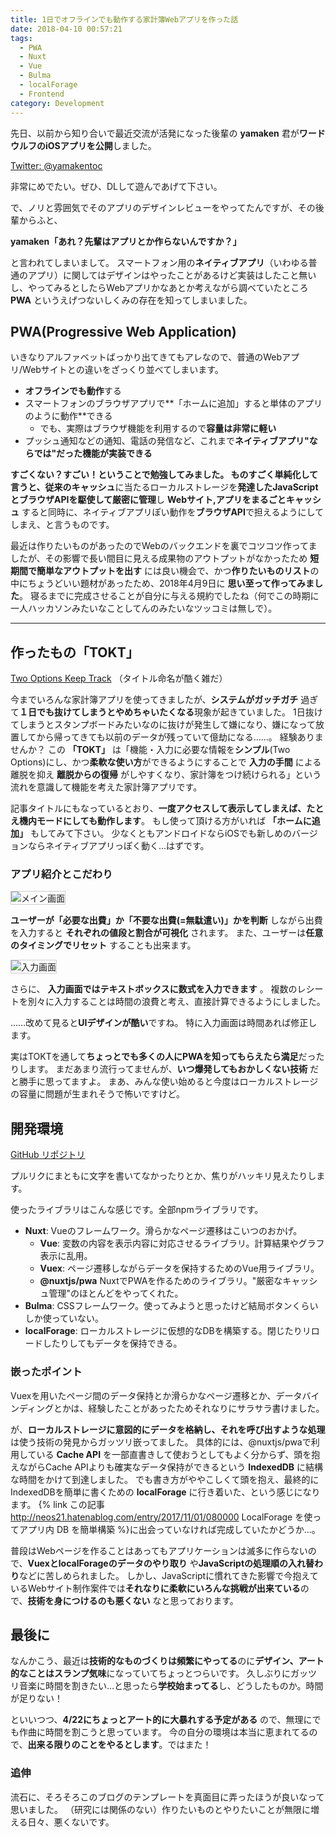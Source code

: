 ```yaml
---
title: 1日でオフラインでも動作する家計簿Webアプリを作った話
date: 2018-04-10 00:57:21
tags:
  - PWA
  - Nuxt
  - Vue
  - Bulma
  - localForage
  - Frontend
category: Development
---
```


先日、以前から知り合いで最近交流が活発になった後輩の **yamaken** 君が**ワードウルフのiOSアプリを公開**しました。

[Twitter: @yamakentoc](https://twitter.com/yamakentoc/status/979295582479990785)

非常にめでたい。ぜひ、DLして遊んであげて下さい。

で、ノリと雰囲気でそのアプリのデザインレビューをやってたんですが、その後輩からふと、

**yamaken「あれ？先輩はアプリとか作らないんですか？」**

と言われてしまいまして。
スマートフォン用の**ネイティブアプリ**（いわゆる普通のアプリ）に関してはデザインはやったことがあるけど実装はしたこと無いし、やってみるとしたらWebアプリかなあとか考えながら調べていたところ **PWA** というえげつないしくみの存在を知ってしまいました。

<!-- more -->

## PWA(Progressive Web Application)

いきなりアルファベットばっかり出てきてもアレなので、普通のWebアプリ/Webサイトとの違いをざっくり並べてしまいます。

- **オフラインでも動作**する
- スマートフォンのブラウザアプリで**「ホームに追加」すると単体のアプリのように動作**できる
  - でも、実際はブラウザ機能を利用するので**容量は非常に軽い**
- プッシュ通知などの通知、電話の発信など、これまで**ネイティブアプリ"ならでは"だった機能が実装できる**

**すごくない？すごい！**ということで勉強してみました。
ものすごく単純化して言うと、従来の**キャッシュ**に当たるローカルストレージを**発達したJavaScriptとブラウザAPIを駆使して厳密に管理**し **Webサイト,アプリをまるごとキャッシュ** すると同時に、ネイティブアプリぽい動作を**ブラウザAPI**で担えるようにしてしまえ、と言うものです。

最近は作りたいものがあったのでWebのバックエンドを裏でコツコツ作ってましたが、その影響で長い間目に見える成果物のアウトプットがなかったため **短期間で簡単なアウトプットを出す** には良い機会で、かつ**作りたいものリスト**の中にちょうどいい題材があったため、2018年4月9日に **思い至って作ってみました**。
寝るまでに完成させることが自分に与える規約でしたね（何でこの時期に一人ハッカソンみたいなことしてんのみたいなツッコミは無しで）。

---

## 作ったもの「TOKT」

[Two Options Keep Track](https://skawashima.github.io/keepTrack/)
（タイトル命名が酷く雑だ）

今までいろんな家計簿アプリを使ってきましたが、**システムがガッチガチ** 過ぎて**１日でも抜けてしまうとやめちゃいたくなる**現象が起きていました。
1日抜けてしまうとスタンプボードみたいなのに抜けが発生して嫌になり、嫌になって放置してから帰ってきても以前のデータが残っていて億劫になる……。
経験ありませんか？
この **「TOKT」** は「機能・入力に必要な情報を**シンプル**(Two Options)にし、かつ**柔軟な使い方**ができるようにすることで **入力の手間** による離脱を抑え **離脱からの復帰** がしやすくなり、家計簿をつけ続けられる」という流れを意識して機能を考えた家計簿アプリです。

記事タイトルにもなっているとおり、**一度アクセスして表示してしまえば、たとえ機内モードにしても動作します**。
もし使って頂ける方がいれば **「ホームに追加」** もしてみて下さい。
少なくともアンドロイドならiOSでも新しめのバージョンならネイティブアプリっぽく動く…はずです。

### アプリ紹介とこだわり

<img src='./main.png' alt='メイン画面' style='border: solid 1px #ccc'>

**ユーザーが「必要な出費」か「不要な出費(=無駄遣い)」かを判断** しながら出費を入力すると **それぞれの値段と割合が可視化** されます。
また、ユーザーは**任意のタイミングでリセット** することも出来ます。

<img src='./input.png' alt='入力画面' style='border: solid 1px #ccc'>

さらに、 **入力画面ではテキストボックスに数式を入力できます** 。
複数のレシートを別々に入力することは時間の浪費と考え、直接計算できるようにしました。

……改めて見ると**UIデザインが酷い**ですね。
特に入力画面は時間あれば修正します。

実はTOKTを通して**ちょっとでも多くの人にPWAを知ってもらえたら満足**だったりします。
まだあまり流行ってませんが、**いつ爆発してもおかしくない技術** だと勝手に思ってますよ。
まあ、みんな使い始めると今度はローカルストレージの容量に問題が生まれそうで怖いですけど。

## 開発環境

[GitHub リポジトリ](https://github.com/sKawashima/keepTrack)

プルリクにまともに文字を書いてなかったりとか、焦りがハッキリ見えたりします。

使ったライブラリはこんな感じです。全部npmライブラリです。

- **Nuxt**: Vueのフレームワーク。滑らかなページ遷移はこいつのおかげ。
  - **Vue**: 変数の内容を表示内容に対応させるライブラリ。計算結果やグラフ表示に乱用。
  - **Vuex**: ページ遷移しながらデータを保持するためのVue用ライブラリ。
  - **@nuxtjs/pwa** NuxtでPWAを作るためのライブラリ。"厳密なキャッシュ管理"のほとんどをやってくれた。
- **Bulma**: CSSフレームワーク。使ってみようと思ったけど結局ボタンくらいしか使っていない。
- **localForage**: ローカルストレージに仮想的なDBを構築する。閉じたりリロードしたりしてもデータを保持できる。

### 嵌ったポイント

Vuexを用いたページ間のデータ保持とか滑らかなページ遷移とか、データバインディングとかは、経験したことがあったためそれなりにサラサラ書けました。

が、**ローカルストレージに意図的にデータを格納し、それを呼び出すような処理** は使う技術の発見からガッツリ嵌ってました。
具体的には、@nuxtjs/pwaで利用している **Cache API** を一部直書きして使おうとしてもよく分からず、頭を抱えながらCache APIよりも確実なデータ保持ができるという **IndexedDB** に結構な時間をかけて到達しました。
でも書き方がややこしくて頭を抱え、最終的にIndexedDBを簡単に書くための **localForage** に行き着いた、という感じになります。
{% link この記事 http://neos21.hatenablog.com/entry/2017/11/01/080000 LocalForage を使ってアプリ内 DB を簡単構築 %}に出会っていなければ完成していたかどうか…。

普段はWebページを作ることはあってもアプリケーションは滅多に作らないので、**VuexとlocalForageのデータのやり取り** や**JavaScriptの処理順の入れ替わり**などに苦しめられました。
しかし、JavaScriptに慣れてきた影響で今抱えているWebサイト制作案件では**それなりに柔軟にいろんな挑戦が出来ている**ので、**技術を身につけるのも悪くない** なと思っております。

## 最後に

なんかこう、最近は**技術的なものづくりは頻繁にやってる**のに**デザイン、アート的なことはスランプ気味**になっていてちょっとつらいです。
久しぶりにガッツリ音楽に時間を割きたい…と思ったら**学校始まってる**し、どうしたものか。時間が足りない！

といいつつ、**4/22にちょっとアート的に大暴れする予定がある** ので、無理にでも作曲に時間を割こうと思っています。
今の自分の環境は本当に恵まれてるので、**出来る限りのことをやるとします**。ではまた！

### 追伸

流石に、そろそろこのブログのテンプレートを真面目に弄ったほうが良いなって思いました。
（研究には関係のない）作りたいものとやりたいことが無限に増える日々、悪くないです。
